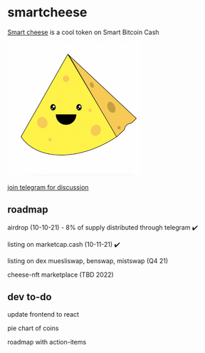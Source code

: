 # smartcheese

[Smart cheese](https://adnjoo.github.io/smartcheese/) is a cool token on Smart Bitcoin Cash

[<img src='./cheese.png' width='300'>](https://adnjoo.github.io/smartcheese/)

[join telegram for discussion](https://t.me/smartcheesecoin)

## roadmap

airdrop (10-10-21) - 8% of supply distributed through telegram ✔️

listing on marketcap.cash (10-11-21) ✔️

listing on dex muesliswap, benswap, mistswap (Q4 21)

<!-- listing on dex ([muesliswap](https://bch.muesliswap.com/), [benswap](https://benswap.cash/), [mistswap](https://app.mistswap.fi/swap)) (TBD Q4 2021) -->

cheese-nft marketplace (TBD 2022)

## dev to-do

update frontend to react

pie chart of coins

roadmap with action-items
